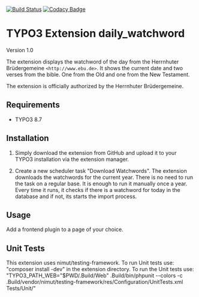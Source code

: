 [![Build Status](https://travis-ci.org/tritum/daily_watchword.svg?branch=master)](https://travis-ci.org/tritum/daily_watchword)
[![Codacy Badge](https://api.codacy.com/project/badge/Grade/daa5737f330d463db690578bcd1e9a32)](https://www.codacy.com/app/tritum/daily_watchword?utm_source=github.com&amp;utm_medium=referral&amp;utm_content=tritum/daily_watchword&amp;utm_campaign=Badge_Grade)

TYPO3 Extension daily_watchword
===============================

Version 1.0

The extension displays the watchword of the day from the Herrnhuter Brüdergemeine `<http://www.ebu.de>`.
It shows the current date and two verses from the bible. One from the Old and one from the New Testament.

The extension is officially authorized by the Herrnhuter Brüdergemeine.

Requirements
------------

- TYPO3 8.7

Installation
------------

1) Simply download the extension from GitHub and upload it to your TYPO3 installation via the extension manager.

2) Create a new scheduler task "Download Watchwords". The extension downloads the watchwords for the current year.
There is no need to run the task on a regular base. It is enough to run it manually once a year. Every time it runs,
it checks if there is a watchword for today in the database and if not, its starts the import process.

Usage
-----

Add a frontend plugin to a page of your choice.

Unit Tests
----------

This extension uses nimut/testing-framework.
To run Unit tests use: "composer install -dev" in the extension directory. To run the Unit tests use:
"TYPO3_PATH_WEB="$PWD/.Build/Web" .Build/bin/phpunit --colors -c .Build/vendor/nimut/testing-framework/res/Configuration/UnitTests.xml Tests/Unit/"